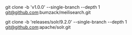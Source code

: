 git clone -b 'v1.0.0' --single-branch --depth 1 git@github.com:bumzack/meilisearch.git

git clone -b 'releases/solr/9.2.0' --single-branch --depth 1 git@github.com:apache/solr.git
